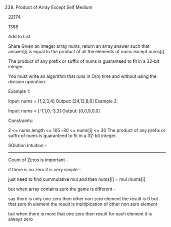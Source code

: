 238. Product of Array Except Self
Medium

22174

1368

Add to List

Share
Given an integer array nums, return an array answer such that answer[i] is equal to the product of all the elements of nums except nums[i].

The product of any prefix or suffix of nums is guaranteed to fit in a 32-bit integer.

You must write an algorithm that runs in O(n) time and without using the division operation.

 

Example 1:

Input: nums = [1,2,3,4]
Output: [24,12,8,6]
Example 2:

Input: nums = [-1,1,0,-3,3]
Output: [0,0,9,0,0]
 

Constraints:

2 <= nums.length <= 105
-30 <= nums[i] <= 30
The product of any prefix or suffix of nums is guaranteed to fit in a 32-bit integer.



SOlution Intuition - 

----------------------------

Count of Zeros is important - 

if there is no zero it is very simple - 

just need to find cummulative mul and then nums[i] = mul /nums[i]

but when array contains zero the game is different - 

say there is only one zero then other non zero element the result is 0 but that zero th element the result  is multipication of other non zero element 

but when there is more that one zero then result for each element it is always zero 



